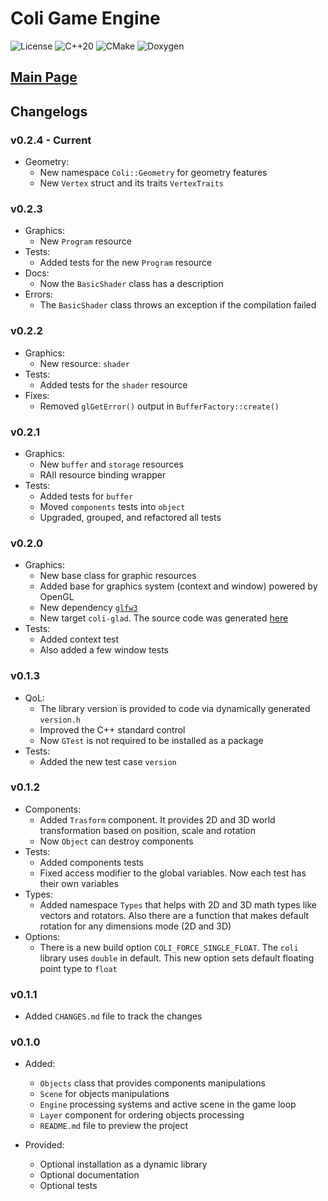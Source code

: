 # Coli Game Engine 

![License](https://img.shields.io/badge/license-MIT-blue)
![C++20](https://img.shields.io/badge/C++-20-blue)
![CMake](https://img.shields.io/badge/CMake-3.14+-blue)
![Doxygen](https://img.shields.io/badge/docs-doxygen-blue)

## [Main Page](README.md)

## Changelogs

### v0.2.4 - **Current**

- Geometry:
  - New namespace `Coli::Geometry` for geometry features
  - New `Vertex` struct and its traits `VertexTraits`

### v0.2.3

- Graphics:
  - New `Program` resource
- Tests:
  - Added tests for the new `Program` resource
- Docs:
  - Now the `BasicShader` class has a description
- Errors:
  - The `BasicShader` class throws an exception if the compilation failed

### v0.2.2

- Graphics:
  - New resource: `shader`
- Tests:
  - Added tests for the `shader` resource
- Fixes:
  - Removed `glGetError()` output in `BufferFactory::create()`

### v0.2.1

- Graphics:
  - New `buffer` and `storage` resources
  - RAII resource binding wrapper
- Tests:
  - Added tests for `buffer`
  - Moved `components` tests into `object`
  - Upgraded, grouped, and refactored all tests

### v0.2.0

- Graphics:
  - New base class for graphic resources 
  - Added base for graphics system (context and window) powered by OpenGL
  - New dependency [`glfw3`](https://github.com/glfw/glfw)
  - New target `coli-glad`. The source code was generated [here](https://glad.dav1d.de/)
- Tests:
  - Added context test
  - Also added a few window tests

### v0.1.3

- QoL:
  - The library version is provided to code via dynamically generated `version.h`
  - Improved the C++ standard control
  - Now `GTest` is not required to be installed as a package
- Tests:
  - Added the new test case `version`

### v0.1.2

- Components:
  - Added `Trasform` component. It provides 2D and 3D world transformation based on
  position, scale and rotation
  - Now `Object` can destroy components
- Tests:
  - Added components tests
  - Fixed access modifier to the global variables. Now each test has their own 
  variables
- Types:
  - Added namespace `Types` that helps with 2D and 3D math types like vectors
  and rotators. Also there are a function that makes default rotation for any
  dimensions mode (2D and 3D)
- Options:
  - There is a new build option `COLI_FORCE_SINGLE_FLOAT`. The `coli` library
  uses `double` in default. This new option sets default floating point type
  to `float`

### v0.1.1

- Added `CHANGES.md` file to track the changes

### v0.1.0

- Added:
  - `Objects` class that provides components manipulations 
  - `Scene` for objects manipulations
  - `Engine` processing systems and active scene in the game loop
  - `Layer` component for ordering objects processing
  - `README.md` file to preview the project

- Provided:
  - Optional installation as a dynamic library
  - Optional documentation
  - Optional tests